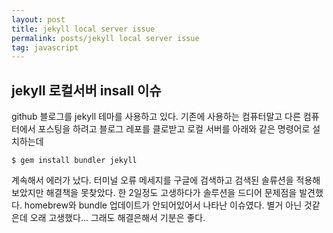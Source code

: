 ```yaml
---
layout: post
title: jekyll local server issue
permalink: posts/jekyll local server issue
tag: javascript
---
```


## jekyll 로컬서버 insall 이슈

github 블로그를 jekyll 테마를 사용하고 있다. 기존에 사용하는 컴퓨터말고 다른 컴퓨터에서 포스팅을 하려고 블로그 레포를 클로받고 로컬 서버를 아래와 같은 명령어로 설치하는데

`$ gem install bundler jekyll`

계속해서 에러가 났다. 터미널 오류 메세지를 구글에 검색하고 검색된 솔류션을 적용해보았지만 해결책을 못찾았다. 한 2일정도 고생하다가 솔루션을 드디어 문제점을 발견했다. homebrew와 bundle 업데이트가 안되어있어서 나타난 이슈였다. 별거 아닌 것같은데 오래 고생했다... 그래도 해결은해서 기분은 좋다.
